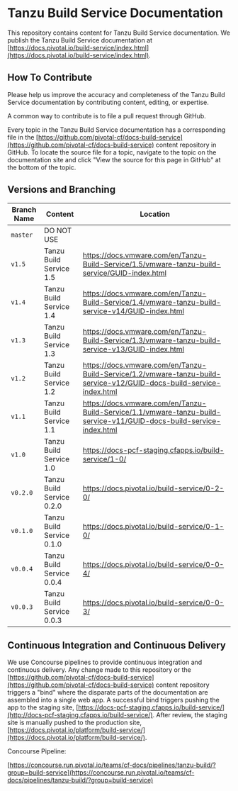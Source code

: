 # Tanzu Build Service Documentation

This repository contains content for Tanzu Build Service documentation. We publish the Tanzu Build Service documentation at
[https://docs.pivotal.io/build-service/index.html](https://docs.pivotal.io/build-service/index.html).

## How To Contribute

Please help us improve the accuracy and completeness of the Tanzu Build Service documentation by contributing content, editing,
or expertise.

A common way to contribute is to file a pull request through GitHub.

Every topic in the Tanzu Build Service documentation has a corresponding file in the
[https://github.com/pivotal-cf/docs-build-service](https://github.com/pivotal-cf/docs-build-service) content repository in
GitHub. To locate the source file for a topic, navigate to the topic on the documentation site and click "View
the source for this page in GitHub" at the bottom of the topic.

## Versions and Branching

| **Branch Name** | **Content** | **Location** |
|-----------------|-------------|--------------|
| `master` | DO NOT USE | |
| `v1.5`   | Tanzu Build Service 1.5  | https://docs.vmware.com/en/Tanzu-Build-Service/1.5/vmware-tanzu-build-service/GUID-index.html |
| `v1.4`   | Tanzu Build Service 1.4  | https://docs.vmware.com/en/Tanzu-Build-Service/1.4/vmware-tanzu-build-service-v14/GUID-index.html |
| `v1.3`   | Tanzu Build Service 1.3  | https://docs.vmware.com/en/Tanzu-Build-Service/1.3/vmware-tanzu-build-service-v13/GUID-index.html |
| `v1.2`   | Tanzu Build Service 1.2  | https://docs.vmware.com/en/Tanzu-Build-Service/1.2/vmware-tanzu-build-service-v12/GUID-docs-build-service-index.html |
| `v1.1`   | Tanzu Build Service 1.1  | https://docs.vmware.com/en/Tanzu-Build-Service/1.1/vmware-tanzu-build-service-v11/GUID-docs-build-service-index.html |
| `v1.0`   | Tanzu Build Service 1.0  | https://docs-pcf-staging.cfapps.io/build-service/1-0/ |
| `v0.2.0` | Tanzu Build Service 0.2.0  | https://docs.pivotal.io/build-service/0-2-0/ |
| `v0.1.0` | Tanzu Build Service 0.1.0  | https://docs.pivotal.io/build-service/0-1-0/ |
| `v0.0.4` | Tanzu Build Service 0.0.4  | https://docs.pivotal.io/build-service/0-0-4/ |
| `v0.0.3` | Tanzu Build Service 0.0.3  | https://docs.pivotal.io/build-service/0-0-3/ |

## Continuous Integration and Continuous Delivery

We use Concourse pipelines to provide continuous integration and continuous delivery. Any change made to this repository
or the [https://github.com/pivotal-cf/docs-build-service](https://github.com/pivotal-cf/docs-build-service) content repository
triggers a "bind" where the disparate parts of the documentation are assembled into a single web app. A successful bind
triggers pushing the app to the staging site,
[https://docs-pcf-staging.cfapps.io/build-service/](http://docs-pcf-staging.cfapps.io/build-service/). After
review, the staging site is manually pushed to the production site,
[https://docs.pivotal.io/platform/build-service/](https://docs.pivotal.io/platform/build-service/).

Concourse Pipeline:

[https://concourse.run.pivotal.io/teams/cf-docs/pipelines/tanzu-build/?group=build-service](https://concourse.run.pivotal.io/teams/cf-docs/pipelines/tanzu-build/?group=build-service)
